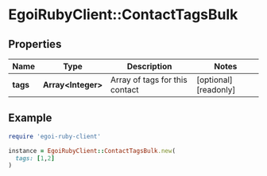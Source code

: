 # EgoiRubyClient::ContactTagsBulk

## Properties

| Name | Type | Description | Notes |
| ---- | ---- | ----------- | ----- |
| **tags** | **Array&lt;Integer&gt;** | Array of tags for this contact | [optional][readonly] |

## Example

```ruby
require 'egoi-ruby-client'

instance = EgoiRubyClient::ContactTagsBulk.new(
  tags: [1,2]
)
```

